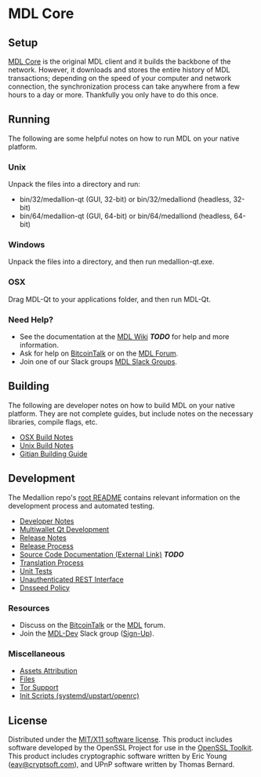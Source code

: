 MDL Core
=====================

Setup
---------------------
[MDL Core](http://medallion.org/wallet) is the original MDL client and it builds the backbone of the network. However, it downloads and stores the entire history of MDL transactions; depending on the speed of your computer and network connection, the synchronization process can take anywhere from a few hours to a day or more. Thankfully you only have to do this once.

Running
---------------------
The following are some helpful notes on how to run MDL on your native platform.

### Unix

Unpack the files into a directory and run:

- bin/32/medallion-qt (GUI, 32-bit) or bin/32/medalliond (headless, 32-bit)
- bin/64/medallion-qt (GUI, 64-bit) or bin/64/medalliond (headless, 64-bit)

### Windows

Unpack the files into a directory, and then run medallion-qt.exe.

### OSX

Drag MDL-Qt to your applications folder, and then run MDL-Qt.

### Need Help?

* See the documentation at the [MDL Wiki](https://en.bitcoin.it/wiki/Main_Page) ***TODO***
for help and more information.
* Ask for help on [BitcoinTalk](https://bitcointalk.org/index.php?topic=1262920.0) or on the [MDL Forum](http://forum.medallion.org/).
* Join one of our Slack groups [MDL Slack Groups](https://medallion.org/slack-logins/).

Building
---------------------
The following are developer notes on how to build MDL on your native platform. They are not complete guides, but include notes on the necessary libraries, compile flags, etc.

- [OSX Build Notes](build-osx.md)
- [Unix Build Notes](build-unix.md)
- [Gitian Building Guide](gitian-building.md)

Development
---------------------
The Medallion repo's [root README](https://github.com/MDL-Project/MDL/blob/master/README.md) contains relevant information on the development process and automated testing.

- [Developer Notes](developer-notes.md)
- [Multiwallet Qt Development](multiwallet-qt.md)
- [Release Notes](release-notes.md)
- [Release Process](release-process.md)
- [Source Code Documentation (External Link)](https://dev.visucore.com/bitcoin/doxygen/) ***TODO***
- [Translation Process](translation_process.md)
- [Unit Tests](unit-tests.md)
- [Unauthenticated REST Interface](REST-interface.md)
- [Dnsseed Policy](dnsseed-policy.md)

### Resources

* Discuss on the [BitcoinTalk](https://bitcointalk.org/index.php?topic=1262920.0) or the [MDL](http://forum.medallion.org/) forum.
* Join the [MDL-Dev](https://medallion-dev.slack.com/) Slack group ([Sign-Up](https://medallion-dev.herokuapp.com/)).

### Miscellaneous
- [Assets Attribution](assets-attribution.md)
- [Files](files.md)
- [Tor Support](tor.md)
- [Init Scripts (systemd/upstart/openrc)](init.md)

License
---------------------
Distributed under the [MIT/X11 software license](http://www.opensource.org/licenses/mit-license.php).
This product includes software developed by the OpenSSL Project for use in the [OpenSSL Toolkit](https://www.openssl.org/). This product includes
cryptographic software written by Eric Young ([eay@cryptsoft.com](mailto:eay@cryptsoft.com)), and UPnP software written by Thomas Bernard.
